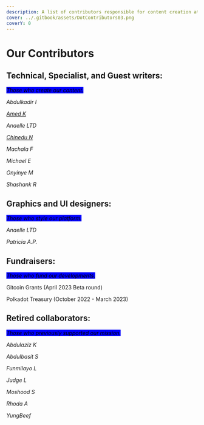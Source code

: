 ```yaml
---
description: A list of contributors responsible for content creation at Dot.alert().
cover: ../.gitbook/assets/DotContributors03.png
coverY: 0
---
```


# Our Contributors

## Technical, Specialist, and Guest writers:

_<mark style="background-color:blue;">Those who create our content.</mark>_

_Abdulkadir I_

[_Amed K_](https://twitter.com/Abdulra49391530)

_Anaelle LTD_

[_Chinedu N_](https://twitter.com/iam\_combi16)

_Machala F_

_Michael E_

_Onyinye M_

_Shashank R_



## Graphics and UI designers:

_<mark style="background-color:blue;">Those who style our platform.</mark>_

_Anaelle LTD_

_Patricia A.P._



## **Fundraisers:**

_<mark style="background-color:blue;">Those who fund our developments.</mark>_

Gitcoin Grants (April 2023 Beta round)

Polkadot Treasury (October 2022 - March 2023)



## Retired collaborators:

_<mark style="background-color:blue;">Those who previously supported our mission.</mark>_

_Abdulaziz K_

_Abdulbasit S_

_Funmilayo L_

_Judge L_

_Moshood S_

_Rhoda A_

_YungBeef_

